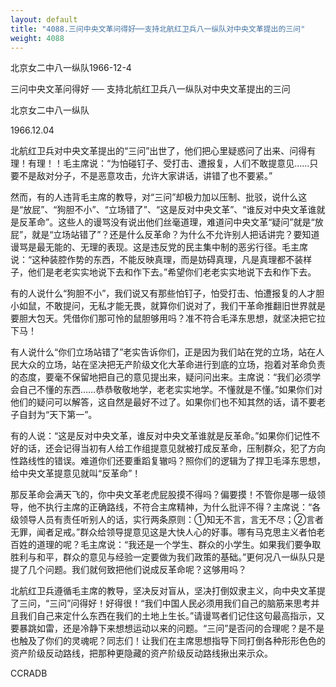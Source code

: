 ```yaml
---
layout: default
title: "4088.三问中央文革问得好──支持北航红卫兵八一纵队对中央文革提出的三问"
weight: 4088
---
```


北京女二中八一纵队1966-12-4

三问中央文革问得好 ── 支持北航红卫兵八一纵队对中央文革提出的三问

北京女二中八一纵队

1966.12.04

北航红卫兵对中央文革提出的“三问”出世了，他们把心里疑惑问了出来、问得有理！有理！！毛主席说：“为怕碰钉子、受打击、遭报复，人们不敢提意见……只要不是敌对分子，不是恶意攻击，允许大家讲话，讲错了也不要紧。”

然而，有的人违背毛主席的教导，对“三问”却极力加以压制、批驳，说什么这是“放屁”、“狗胆不小”、“立场错了”、“这是反对中央文革”、“谁反对中央文革谁就是反革命”。这些人的谩骂没有说出他们丝毫道理，难道问中央文革“疑问”就是“放屁”，就是“立场站错了”？还是什么反革命？为什么不允许别人把话讲完？要知道谩骂是最无能的、无理的表现。这是违反党的民主集中制的恶劣行径。毛主席说：“这种装腔作势的东西，不能反映真理，而是妨碍真理，凡是真理都不装样子，他们是老老实实地说下去和作下去。”希望你们老老实实地说下去和作下去。

有的人说什么“狗胆不小”，我们说又有那些怕钉子，怕受打击、怕遭报复的人才胆小如鼠，不敢提问，无私才能无畏，就算你们说对了，我们干革命推翻旧世界就是要胆大包天。凭借你们那可怜的鼠胆够用吗？准不符合毛泽东思想，就坚决把它拉下马！

有人说什么“你们立场站错了”老实告诉你们，正是因为我们站在党的立场，站在人民大众的立场，站在坚决把无产阶级文化大革命进行到底的立场，抱着对革命负责的态度，要毫不保留地把自己的意见提出来，疑问问出来。主席说：“我们必须学会自己不懂的东西……恭恭敬敬地学，老老实实地学。不懂就是不懂。”如果你们对他们的疑问可以解答，这自然是最好不过了。如果你们也不知其然的话，请不要老子自封为“天下第一”。

有的人说：“这是反对中央文革，谁反对中央文革谁就是反革命。”如果你们记性不好的话，还会记得当初有人给工作组提意见就被打成反革命，压制群众，犯了方向性路线性的错误。难道你们还要重蹈复辙吗？照你们的逻辑为了捍卫毛泽东思想，给中央文革提意见就叫“反革命”！

那反革命会满天飞的，你中央文革老虎屁股摸不得吗？偏要摸！不管你是哪一级领导，他不执行主席的正确路线，不符合主席精神，为什么批评不得？主席说：“各级领导人员有责任听别人的话，实行两条原则：①知无不言，言无不尽；②言者无罪，闻者足戒。”群众给领导提意见这是大快人心的好事。哪有马克思主义者怕老百姓的道理的呢？毛主席说：“我还是一个学生、群众的小学生。如果我们要争取胜利与和平，群众的意见与经验一定要做为我们政策的基础。”更何况八一纵队只是提了几个问题。我们就何致把他们说成反革命呢？这够用吗？

北航红卫兵遵循毛主席的教导，坚决反对盲从，坚决打倒奴隶主义，向中央文革提了三问，“三问”问得好！好得很！“我们中国人民必须用我们自己的脑筋来思考并且我们自己来定什么东西在我们的土地上生长。”请谩骂者们记住这句最高指示，又要暴跳如雷，还是冷静下来想想运动以来的问题。“三问”是否问的合理呢？是不是也触及了你们的灵魂呢？同志们！让我们在主席思想指导下同打倒各种形形色色的资产阶级反动路线，把那种更隐藏的资产阶级反动路线揪出来示众。

CCRADB

